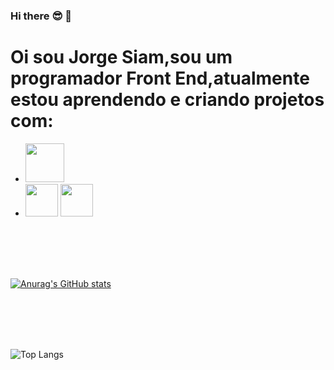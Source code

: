 ### Hi there :sunglasses: :rocket:

<h1>Oi sou Jorge Siam,sou um programador Front End,atualmente estou aprendendo e criando projetos com:</h1>


  -	<img src="https://img.shields.io/badge/HTML-239120?style=for-the-badge&logo=html5&logoColor=white" width="62px">
  -	<img src="https://img.shields.io/badge/CSS-239120?&style=for-the-badge&logo=css3&logoColor=white" width="52px">
    <img src="https://img.shields.io/badge/JavaScript-F7DF1E?style=for-the-badge&logo=javascript&logoColor=black" width="52px">

  <br>
  <br>
  <br>
  <br>
  
  
  [![Anurag's GitHub stats](https://github-readme-stats.vercel.app/api?username=jorgesiam96)](https://github.com/anuraghazra/github-readme-stats)

  <br>  
  <br>
  <br>
  <br>

![Top Langs](https://github-readme-stats.vercel.app/api/top-langs/?username=Jorgesiam96&layout=compact)


<!--
**Jorgesiam96/Jorgesiam96** is a ✨ _special_ ✨ repository because its `README.md` (this file) appears on your GitHub profile.

Here are some ideas to get you started:

- 🔭 I’m currently working on ...
- 🌱 I’m currently learning ...
- 👯 I’m looking to collaborate on ...
- 🤔 I’m looking for help with ...
- 💬 Ask me about ...
- 📫 How to reach me: ...
- 😄 Pronouns: ...
- ⚡ Fun fact: ...
-->
